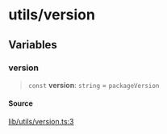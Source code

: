 # utils/version

## Variables

### version

> `const` **version**: `string` = `packageVersion`

#### Source

[lib/utils/version.ts:3](https://github.com/PufferFinance/puffer-sdk/blob/7a9bc01f2fed6f42384fd85ca26fb87e35c34fd2/lib/utils/version.ts#L3)
